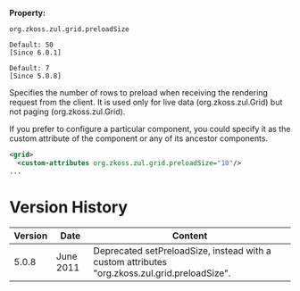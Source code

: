**Property:**

`org.zkoss.zul.grid.preloadSize `

`Default: 50`  
`[Since 6.0.1]`

`Default: 7`  
`[Since 5.0.8]`

Specifies the number of rows to preload when receiving the rendering
request from the client. It is used only for live data
(<javadoc method="setModel(ListModel)">org.zkoss.zul.Grid</javadoc>) but
not paging
(<javadoc method="getPagingChild()">org.zkoss.zul.Grid</javadoc>).

If you prefer to configure a particular component, you could specify it
as the custom attribute of the component or any of its ancestor
components.

```xml
<grid>
  <custom-attributes org.zkoss.zul.grid.preloadSize="10"/>
...
```

# Version History

| Version | Date      | Content                                                                                       |
|---------|-----------|-----------------------------------------------------------------------------------------------|
| 5.0.8   | June 2011 | Deprecated setPreloadSize, instead with a custom attributes "org.zkoss.zul.grid.preloadSize". |
